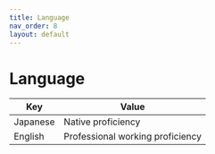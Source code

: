 ```yaml
---
title: Language
nav_order: 8
layout: default
---
```


# Language

| Key      | Value                           |
| -------- | ------------------------------- |
| Japanese | Native proficiency |
| English  | Professional working proficiency | 